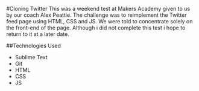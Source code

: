 #Cloning Twitter
This was a weekend test at Makers Academy given to us by our coach Alex Peattie. The challenge was to reimplement the Twitter feed page using HTML, CSS and JS. We were told to concentrate solely on the front-end of the page. Although i did not complete this test i hope to return to it at a later date.  

##Technologies Used
- Sublime Text
- Git
- HTML
- CSS
- JS
